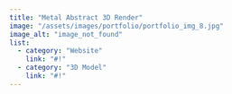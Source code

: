 ```yaml
---
title: "Metal Abstract 3D Render"
image: "/assets/images/portfolio/portfolio_img_8.jpg"
image_alt: "image_not_found"
list:
  - category: "Website"
    link: "#!"
  - category: "3D Model"
    link: "#!"
---
```

